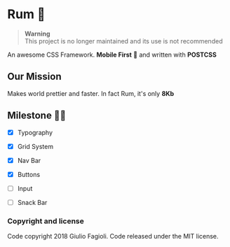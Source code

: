 # Rum 🥃

> **Warning** <br />
> This project is no longer maintained and its use is not recommended


An awesome CSS Framework. **Mobile First** 📱 and written with **POSTCSS** 

## Our Mission
Makes world prettier and faster. In fact Rum, it's only **8Kb**

## Milestone 💪🏻
- [x]  Typography
- [x]  Grid System
- [x]  Nav Bar
- [x]  Buttons
- [ ]  Input
- [ ]  Snack Bar



### Copyright and license
Code copyright 2018 Giulio Fagioli. Code released under the MIT license.
